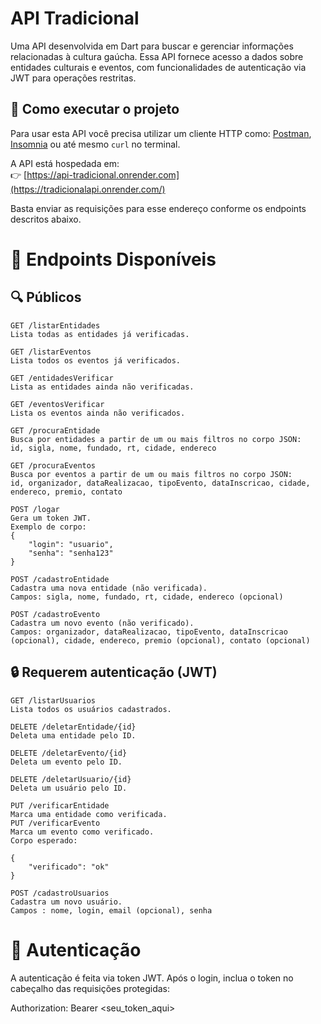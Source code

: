 # API Tradicional

Uma API desenvolvida em Dart para buscar e gerenciar informações relacionadas à cultura gaúcha.
Essa API fornece acesso a dados sobre entidades culturais e eventos, com funcionalidades de autenticação via JWT para operações restritas.

## 🚀 Como executar o projeto

Para usar esta API você precisa utilizar um cliente HTTP como:
[Postman](https://www.postman.com/),
[Insomnia](https://insomnia.rest/) ou até mesmo `curl` no terminal.

A API está hospedada em:  
👉 [https://api-tradicional.onrender.com](https://tradicionalapi.onrender.com/)

Basta enviar as requisições para esse endereço conforme os endpoints descritos abaixo.

# 📌 Endpoints Disponíveis

## 🔍 Públicos

    GET /listarEntidades
    Lista todas as entidades já verificadas.

    GET /listarEventos
    Lista todos os eventos já verificados.

    GET /entidadesVerificar
    Lista as entidades ainda não verificadas.

    GET /eventosVerificar
    Lista os eventos ainda não verificados.

    GET /procuraEntidade
    Busca por entidades a partir de um ou mais filtros no corpo JSON:
    id, sigla, nome, fundado, rt, cidade, endereco

    GET /procuraEventos
    Busca por eventos a partir de um ou mais filtros no corpo JSON:
    id, organizador, dataRealizacao, tipoEvento, dataInscricao, cidade, endereco, premio, contato

    POST /logar
    Gera um token JWT.
    Exemplo de corpo:
    {
        "login": "usuario",
        "senha": "senha123"
    }

    POST /cadastroEntidade
    Cadastra uma nova entidade (não verificada).
    Campos: sigla, nome, fundado, rt, cidade, endereco (opcional)

    POST /cadastroEvento
    Cadastra um novo evento (não verificado).
    Campos: organizador, dataRealizacao, tipoEvento, dataInscricao (opcional), cidade, endereco, premio (opcional), contato (opcional)

## 🔒 Requerem autenticação (JWT)

    GET /listarUsuarios
    Lista todos os usuários cadastrados.

    DELETE /deletarEntidade/{id}
    Deleta uma entidade pelo ID.

    DELETE /deletarEvento/{id}
    Deleta um evento pelo ID.

    DELETE /deletarUsuario/{id}
    Deleta um usuário pelo ID.

    PUT /verificarEntidade
    Marca uma entidade como verificada.
    PUT /verificarEvento
    Marca um evento como verificado.
    Corpo esperado:

    {
        "verificado": "ok"
    }

    POST /cadastroUsuarios
    Cadastra um novo usuário.
    Campos : nome, login, email (opcional), senha

# 🔐 Autenticação
A autenticação é feita via token JWT. Após o login, inclua o token no cabeçalho das requisições protegidas:

Authorization: Bearer <seu_token_aqui>
